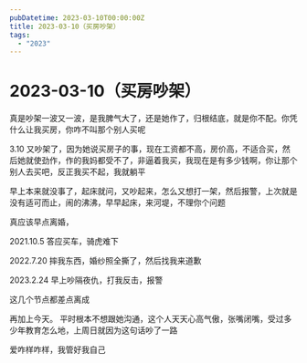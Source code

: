 ```yaml
---
pubDatetime: 2023-03-10T00:00:00Z
title: 2023-03-10（买房吵架）
tags:
  - "2023"
---
```


# 2023-03-10（买房吵架）

真是吵架一波又一波，是我脾气大了，还是她作了，归根结底，就是你不配。你凭什么让我买房，你咋不叫那个别人买呢

  

3.10
又吵架了，因为她说买房子的事，现在工资都不高，房价高，不适合买，然后她就使劲作，作的我妈都受不了，非逼着我买，我现在是有多少钱啊，你让那个别人去买吧，反正我买不起，我就躺平  

  

  

早上本来就没事了，起床就问，又吵起来，怎么又想打一架，然后报警，上次就是没有适可而止，闹的沸沸，早早起床，来河堤，不理你个问题

  

真应该早点离婚，

2021.10.5 答应买车，骑虎难下

2022.7.20 摔我东西，婚纱照全撕了，然后找我来道歉

2023.2.24 早上吵隔夜仇，打我反击，报警

这几个节点都差点离成

  

再加上今天。 平时根本不想跟她沟通，这个人天天心高气傲，张嘴闭嘴，受过多少年教育怎么地，上周日就因为这句话吵了一路

  

  

爱咋样咋样，我管好我自己


